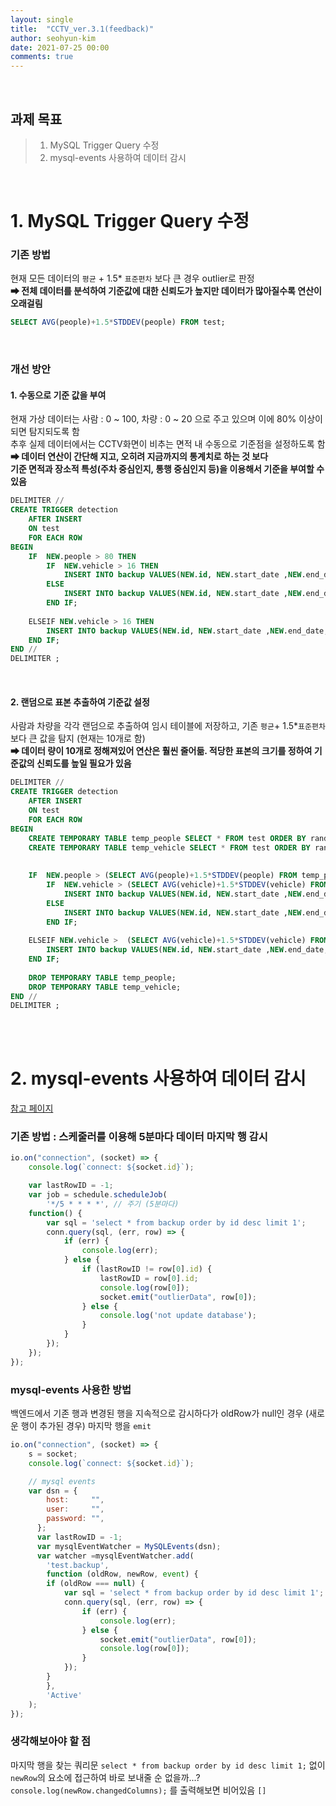 ```yaml
---
layout: single
title:  "CCTV_ver.3.1(feedback)"
author: seohyun-kim
date: 2021-07-25 00:00
comments: true
---
```


<br />  

## 과제 목표  
> 1. MySQL Trigger Query 수정  
> 2. mysql-events 사용하여 데이터 감시 


<br /> 

# 1. MySQL Trigger Query 수정  

### 기존 방법

현재 모든 데이터의 `평균` + 1.5* `표준편차` 보다 큰 경우 outlier로 판정   
**➡ 전체 데이터를 분석하여 기준값에 대한 신뢰도가 높지만 데이터가 많아질수록 연산이 오래걸림**
```sql
SELECT AVG(people)+1.5*STDDEV(people) FROM test;
```
<br /> 

### 개선 방안

#### 1. 수동으로 기준 값을 부여 

현재 가상 데이터는 사람 : 0 ~ 100, 차량 : 0 ~ 20 으로 주고 있으며 이에 80% 이상이 되면 탐지되도록 함  
추후 실제 데이터에서는 CCTV화면이 비추는 면적 내 수동으로 기준점을 설정하도록 함  
**➡ 데이터 연산이 간단해 지고, 오히려 지금까지의 통계치로 하는 것 보다   
기준 면적과 장소적 특성(주차 중심인지, 통행 중심인지 등)을 이용해서 기준을 부여할 수 있음**
```sql
DELIMITER //
CREATE TRIGGER detection 
	AFTER INSERT 
    ON test 
	FOR EACH ROW
BEGIN
    IF  NEW.people > 80 THEN
		IF  NEW.vehicle > 16 THEN
			INSERT INTO backup VALUES(NEW.id, NEW.start_date ,NEW.end_date, NEW.people, NEW.vehicle, 'Outlier People & Vehicle');
		ELSE 
			INSERT INTO backup VALUES(NEW.id, NEW.start_date ,NEW.end_date, NEW.people, NEW.vehicle, 'Outlier People');
		END IF;
        
	ELSEIF NEW.vehicle > 16 THEN
		INSERT INTO backup VALUES(NEW.id, NEW.start_date ,NEW.end_date, NEW.people, NEW.vehicle, 'Outlier Vehicle');
    END IF;
END //
DELIMITER ;
```  
<br /> 

#### 2. 랜덤으로 표본 추출하여 기준값 설정

사람과 차량을 각각 랜덤으로 추출하여 임시 테이블에 저장하고, 기존 `평균`+ 1.5*`표준편차` 보다 큰 값을 탐지 (현재는 10개로 함)  
**➡ 데이터 량이 10개로 정해져있어 연산은 훨씬 줄어듦. 적당한 표본의 크기를 정하여 기준값의 신뢰도를 높일 필요가 있음**
```sql
DELIMITER //
CREATE TRIGGER detection 
	AFTER INSERT 
    ON test 
	FOR EACH ROW
BEGIN
	CREATE TEMPORARY TABLE temp_people SELECT * FROM test ORDER BY rand() LIMIT 10 ;# 랜덤으로 뽑아 임시 테이블 생성
	CREATE TEMPORARY TABLE temp_vehicle SELECT * FROM test ORDER BY rand() LIMIT 10 ;
	
	
    IF  NEW.people > (SELECT AVG(people)+1.5*STDDEV(people) FROM temp_people) THEN
		IF  NEW.vehicle > (SELECT AVG(vehicle)+1.5*STDDEV(vehicle) FROM temp_vehicle) THEN
			INSERT INTO backup VALUES(NEW.id, NEW.start_date ,NEW.end_date, NEW.people, NEW.vehicle, 'Outlier People & Vehicle');
		ELSE 
			INSERT INTO backup VALUES(NEW.id, NEW.start_date ,NEW.end_date, NEW.people, NEW.vehicle, 'Outlier People');
		END IF;
        
	ELSEIF NEW.vehicle >  (SELECT AVG(vehicle)+1.5*STDDEV(vehicle) FROM temp_vehicle) THEN
		INSERT INTO backup VALUES(NEW.id, NEW.start_date ,NEW.end_date, NEW.people, NEW.vehicle, 'Outlier Vehicle');
    END IF;
    
    DROP TEMPORARY TABLE temp_people;
    DROP TEMPORARY TABLE temp_vehicle;
END //
DELIMITER ;
```
<br /> <br /> 

# 2. mysql-events 사용하여 데이터 감시  
[참고 페이지](https://www.npmjs.com/package/mysql-events)  

### 기존 방법 : 스케줄러를 이용해 5분마다 데이터 마지막 행 감시

```js
io.on("connection", (socket) => {
    console.log(`connect: ${socket.id}`);

    var lastRowID = -1;
    var job = schedule.scheduleJob(
        '*/5 * * * *', // 주기 (5분마다)
    function() {
        var sql = 'select * from backup order by id desc limit 1';
        conn.query(sql, (err, row) => {
            if (err) {
                console.log(err);
            } else {
                if (lastRowID != row[0].id) {
                    lastRowID = row[0].id;
                    console.log(row[0]);
                    socket.emit("outlierData", row[0]);
                } else {
                    console.log('not update database');
                }
            }
        });
    });
});
```  

### mysql-events 사용한 방법
백엔드에서 기존 행과 변경된 행을 지속적으로 감시하다가 oldRow가 null인 경우 (새로운 행이 추가된 경우) 마지막 행을 `emit`
```js
io.on("connection", (socket) => {
    s = socket;
    console.log(`connect: ${socket.id}`);

    // mysql events
    var dsn = {
        host:     "",
        user:     "",
        password: "",
      };
      var lastRowID = -1;
      var mysqlEventWatcher = MySQLEvents(dsn);
      var watcher =mysqlEventWatcher.add(
        'test.backup',
        function (oldRow, newRow, event) {
        if (oldRow === null) {       
            var sql = 'select * from backup order by id desc limit 1';
            conn.query(sql, (err, row) => {
                if (err) {
                    console.log(err);
                } else {
                    socket.emit("outlierData", row[0]);
                    console.log(row[0]);
                }
            });
        }
        },
        'Active'
    );
});
```

### 생각해보아야 할 점

마지막 행을 찾는 쿼리문 `select * from backup order by id desc limit 1;` 없이 `newRow`의 요소에 접근하여 바로 보내줄 순 없을까...?
`console.log(newRow.changedColumns);` 를 출력해보면 비어있음 `[]`
